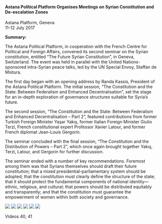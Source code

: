 <h4>Astana Political Platform Organises Meetings on Syrian Constitution and De-escalation Zones</h4>

Astana Platform, Geneva  
11-12 July 2017

<b>Summary:</b>

The Astana Political Platform, in cooperation with the French Centre for Political and Foreign Affairs, convened its second seminar on the Syrian constitution, entitled “The Future Syrian Constitution”, in Geneva, Switzerland. The event was held in parallel with the United Nations-sponsored intra-Syrian peace talks, led by the UN Special Envoy, Staffan de Mistura.

The first day began with an opening address by Randa Kassis, President of the Astana Political Platform. The initial session, “The Constitution and the State: Between Federalism and Enhanced Decentralisation”, set the stage for an in-depth exploration of governance structures suitable for Syria’s future.

The second session, “The Constitution and the State: Between Federalism and Enhanced Decentralisation – Part 2”, featured contributions from former Turkish Foreign Minister Yaşar Yakış, former Italian Foreign Minister Giulio Terzi, French constitutional expert Professor Xavier Latour, and former French diplomat Jean-Louis Gergorin.

The seminar concluded with the final session, “The Constitution and the Distribution of Powers – Part 2”, which once again brought together Yakış, Terzi, Latour, and Gergorin for further discussion.

The seminar ended with a number of key recommendations. Foremost among them was that Syrians themselves should draft their future constitution; that a mixed presidential-parliamentary system should be adopted; that the constitution must clearly define the structure of the state; that it should protect the fundamental components of national identity—ethnic, religious, and cultural; that powers should be distributed equitably and transparently; and that the constitution must guarantee the empowerment of women within both society and governance.


![](34.jpeg)
![](35.jpeg)
![](37.jpeg)
![](36.JPG)
![](38.JPG)
![](39.JPG)

Videos 40, 41

<p></p>
